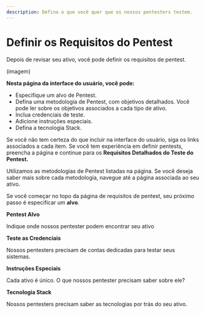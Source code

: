 ```yaml
---
description: Defina o que você quer que os nossos pentesters testem.
---
```


# Definir os Requisitos do Pentest

Depois de revisar seu ativo, você pode definir os requisitos de pentest.



(imagem)



**Nesta página da interface do usuário, você pode:**

* Especifique um alvo de Pentest.
* Defina uma metodologia de Pentest, com objetivos detalhados. Você pode ler sobre os objetivos associados a cada tipo de ativo.
* Inclua credenciais de teste.
* Adicione instruções especiais.
* Defina a tecnologia Stack.



Se você não tem certeza do que incluir na interface do usuário, siga os links associados a cada item. Se você tem experiência em definir pentests, preencha a página e continue para os **Requisitos Detalhados do Teste do Pentest.**

Utilizamos as metodologias de Pentest listadas na página. Se você deseja saber mais sobre cada metodologia, navegue até a página associada ao seu ativo.

Se você começar no topo da página de requisitos de pentest, seu próximo passo é especificar um **alvo**.



**Pentest Alvo**

Indique onde nossos pentester podem encontrar seu ativo



**Teste as Credenciais**

Nossos pentesters precisam de contas dedicadas para testar seus sistemas.



**Instruções Especiais**

Cada ativo é único. O que nossos pentester precisam saber sobre ele?



**Tecnologia Stack**

Nossos pentesters precisam saber as tecnologias por trás do seu ativo.

